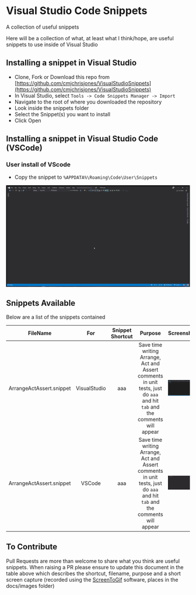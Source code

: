 # Visual Studio Code Snippets

A collection of useful snippets


Here will be a collection of what, at least what I think/hope, are useful snippets to use inside of Visual Studio

## Installing a snippet in Visual Studio

- Clone, Fork or Download this repo from [https://github.com/cmjchrisjones/VisualStudioSnippets](https://github.com/cmjchrisjones/VisualStudioSnippets)
- In Visual Studio, select `Tools -> Code Snippets Manager -> Import`
- Navigate to the root of where you downloaded the repository
- Look inside the snippets folder
- Select the Snippet(s) you want to install
- Click Open


## Installing a snippet in Visual Studio Code (VSCode)

### User install of VScode 

- Copy the snippet to `%APPDATA%\Roaming\Code\User\Snippets`


![Importing a snippet](./docs/images/ImportingASnippet.gif)

## Snippets Available

Below are a list of the snippets contained

|FileName|For|Snippet Shortcut|Purpose|Screenshot|
|:-:|:-:|:-:|:-:|:-:|
|ArrangeActAssert.snippet|VisualStudio|aaa|Save time writing Arrange, Act and Assert comments in unit tests, just do `aaa` and hit `tab` and the comments will appear|![ArrangeActAssert](docs/images/ArrangeActAssert.gif)|
|ArrangeActAssert.snippet|VSCode|aaa|Save time writing Arrange, Act and Assert comments in unit tests, just do `aaa` and hit `tab` and the comments will appear|![ArrangeActAssert](docs/images/VSCode-AAA-Snippet.gif)|

## To Contribute

Pull Requests are more than welcome to share what you think are useful snippets. When raising a PR please ensure to update this document in the table above which describes the shortcut, filename, purpose and a short screen capture (recorded using the [ScreenToGif](https://www.screentogif.com/) software, places in the docs/images folder)
